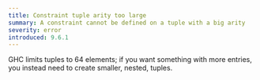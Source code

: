 ```yaml
---
title: Constraint tuple arity too large
summary: A constraint cannot be defined on a tuple with a big arity
severity: error
introduced: 9.6.1
---
```


GHC limits tuples to 64 elements; if you want something with more entries, you instead need to create smaller, nested, tuples.
